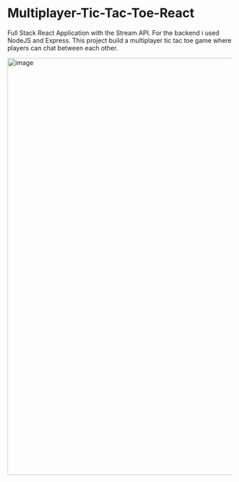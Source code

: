# Multiplayer-Tic-Tac-Toe-React
Full Stack React Application with the Stream API. For the backend i used  NodeJS and Express. 
This project build a multiplayer tic tac toe game where players can chat between each other.

<img width="937" alt="image" src="https://user-images.githubusercontent.com/60138113/163265690-b5b9960c-2c86-4d68-8c44-71b88a8cab4a.png">
